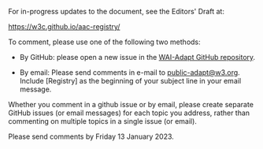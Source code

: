 For in-progress updates to the document, see the Editors' Draft at:

https://w3c.github.io/aac-registry/

To comment, please use one of the following two methods:

* By GitHub:
please open a new issue in the [WAI-Adapt GitHub repository](https://github.com/w3c/adapt/issues/new).

* By email:
Please send comments in e-mail to <public-adapt@w3.org>. Include \[Registry\]
as the beginning of your subject line in your email message.

Whether you comment in a github issue or by email, please create separate GitHub issues (or email messages) for each topic you address, rather than commenting on multiple topics in a single issue (or email).

Please send comments by Friday 13 January 2023.

